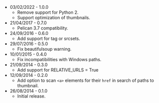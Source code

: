 * 03/02/2022 - 1.0.0
    * Remove support for Python 2.
    * Support optimization of thumbnails.
* 21/04/2017 - 0.7.0
    * Pelican 3.7 compatibility.
* 24/09/2016 - 0.6.0
    * Add support for <source> tag or srcsets.
* 29/07/2016 - 0.5.0
    * Fix beautifulsoup warning.
* 10/01/2015 - 0.4.0
    * Fix incompatibilities with Windows paths.
* 21/09/2014 - 0.3.0
    * Add support for RELATIVE_URLS = True
* 12/09/2014 - 0.2.0
    * Add option to scan `<a>` elements for their `href` in search of paths to
thumbnail.
* 26/08/2014 - 0.1.0
    * Initial release.
